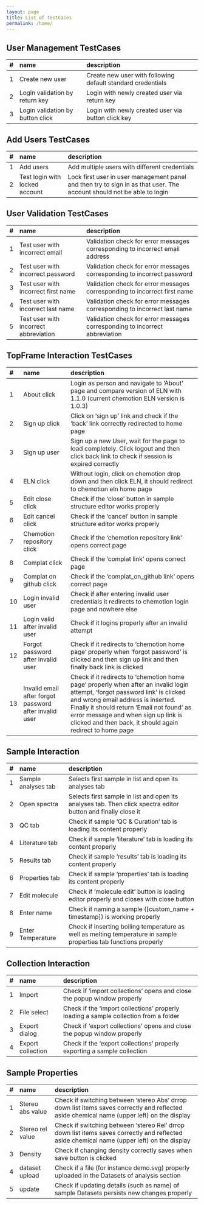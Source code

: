 ```yaml
---
layout: page
title: List of testCases
permalink: /home/
---
```


<h2>User Management TestCases</h2>

|# |name |description |
|:-----|:----|:------------|
|1 |Create new user |Create new user with following default standard credentials|
|2 |Login validation by return key |Login with newly created user via return key|
|3 |Login validation by button click |Login with newly created user via button click key|

<h2>Add Users TestCases</h2>

|# |name |description |
|:-----|:----|:------------|
|1 |Add users |Add multiple users with different credentials|
|2 |Test login with locked account |Lock first user in user management panel and then try to sign in as that user. The account should not be able to login|


<h2>User Validation TestCases</h2>

|# |name |description |
|:-----|:----|:------------|
|1 |Test user with incorrect email | Validation check for error messages corresponding to incorrect email address |
|2 |Test user with incorrect password |Validation check for error messages corresponding to incorrect password |
|3 |Test user with incorrect first name |Validation check for error messages corresponding to incorrect first name |
|4 |Test user with incorrect last name |Validation check for error messages corresponding to incorrect last name |
|5 |Test user with incorrect abbreviation |Validation check for error messages corresponding to incorrect abbreviation |


<h2>TopFrame Interaction TestCases</h2>

|# |name |description |
|:-----|:----|:------------|
|1 |About click |Login as person and navigate to ‘About’ page and compare version of ELN with 1.1.0 (current chemotion ELN version is 1.0.3)|
|2 |Sign up click |Click on ‘sign up’ link and check if the ‘back’ link correctly redirected to home page|
|3 |Sign up user |Sign up a new User, wait for the page to load completely. Click logout and then click back link to check if session is expired correctly|
|4 |ELN click |Without login, click on chemotion drop down and then click ELN, it should redirect to chemotion eln home page|
|5 |Edit close click |Check if the ‘close’ button in sample structure editor works properly|
|6 |Edit cancel click |Check if the ‘cancel’ button in sample structure editor works properly|
|7 |Chemotion repository click |Check if the ‘chemotion repository link’ opens correct page|
|8 |Complat click |Check if the ‘complat link’ opens correct page|
|9 |Complat on github click |Check if the ‘complat_on_github link’ opens correct page |
|10 |Login invalid user |Check if after entering invalid user credentials it redirects to chemotion login page and nowhere else |
|11 |Login valid after invalid user |Check if it logins properly after an invalid attempt |
|12 |Forgot password after invalid user|Check if it redirects to ‘chemotion home page’ properly when ‘forgot password’ is clicked and then sign up link and then finally back link is clicked |
|13 |Invalid email after forgot password after invalid user |Check if it redirects to ‘chemotion home page’ properly when after an invalid login attempt, ‘forgot password link’ is clicked and wrong email address is inserted. Finally it should return ‘Email not found’ as error message and when sign up link is clicked and then back, it should again redirect to home page|

<h2>Sample Interaction</h2>

|# |name |description |
|:-----|:----|:------------|
|1 |Sample analyses tab |Selects first sample in list and open its analyses tab|
|2 |Open spectra |Selects first sample in list and open its analyses tab. Then click spectra editor button and finally close it |
|3 |QC tab |Check if sample ‘QC & Curation’ tab is loading its content properly|
|4 |Literature tab |Check if sample ‘literature’ tab is loading its content properly|
|5 |Results tab |Check if sample ‘results’ tab is loading its content properly|
|6 |Properties tab |Check if sample ‘properties’ tab is loading its content properly|
|7 |Edit molecule |Check if ‘molecule edit’ button is loading editor properly and closes with close button|
|8 |Enter name |Check if naming a sample ([custom_name + timestamp]) is working properly|
|9 |Enter Temperature |Check if inserting boiling temperature as well as melting temperature in sample properties tab functions properly|

<h2>Collection Interaction</h2>

|# |name |description |
|:-----|:----|:------------|
|1 |Import |Check if ‘import collections’ opens and close the popup window properly|
|2 |File select |Check if the ‘import collections’ properly loading a sample collection from a folder|
|3 |Export dialog |Check if ‘export collections’ opens and close the popup window properly|
|4 |Export collection |Check if the ‘export collections’ properly exporting a sample collection|

<h2>Sample Properties</h2>

|# |name |description |
|:-----|:----|:------------|
|1 |Stereo abs value |Check if switching between ‘stereo Abs’ drrop down list items saves correctly and reflected aside chemical name (upper left) on the display|
|2 |Stereo rel value |Check if switching between ‘stereo Rel’ drrop down list items saves correctly and reflected aside chemical name (upper left) on the display|
|3 |Density |Check if changing density correctly saves when save button is clicked|
|4 |dataset upload |Check if a file (for instance demo.svg) properly uploaded in the Datasets of analysis section|
|5 |update |Check if updating details (such as name) of sample Datasets persists new changes properly|